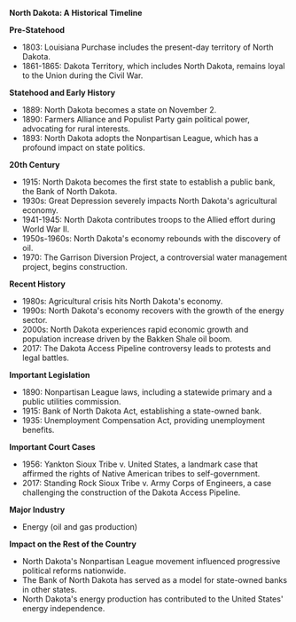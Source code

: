 **North Dakota: A Historical Timeline**

**Pre-Statehood**

* 1803: Louisiana Purchase includes the present-day territory of North Dakota.
* 1861-1865: Dakota Territory, which includes North Dakota, remains loyal to the Union during the Civil War.

**Statehood and Early History**

* 1889: North Dakota becomes a state on November 2.
* 1890: Farmers Alliance and Populist Party gain political power, advocating for rural interests.
* 1893: North Dakota adopts the Nonpartisan League, which has a profound impact on state politics.

**20th Century**

* 1915: North Dakota becomes the first state to establish a public bank, the Bank of North Dakota.
* 1930s: Great Depression severely impacts North Dakota's agricultural economy.
* 1941-1945: North Dakota contributes troops to the Allied effort during World War II.
* 1950s-1960s: North Dakota's economy rebounds with the discovery of oil.
* 1970: The Garrison Diversion Project, a controversial water management project, begins construction.

**Recent History**

* 1980s: Agricultural crisis hits North Dakota's economy.
* 1990s: North Dakota's economy recovers with the growth of the energy sector.
* 2000s: North Dakota experiences rapid economic growth and population increase driven by the Bakken Shale oil boom.
* 2017: The Dakota Access Pipeline controversy leads to protests and legal battles.

**Important Legislation**

* 1890: Nonpartisan League laws, including a statewide primary and a public utilities commission.
* 1915: Bank of North Dakota Act, establishing a state-owned bank.
* 1935: Unemployment Compensation Act, providing unemployment benefits.

**Important Court Cases**

* 1956: Yankton Sioux Tribe v. United States, a landmark case that affirmed the rights of Native American tribes to self-government.
* 2017: Standing Rock Sioux Tribe v. Army Corps of Engineers, a case challenging the construction of the Dakota Access Pipeline.

**Major Industry**

* Energy (oil and gas production)

**Impact on the Rest of the Country**

* North Dakota's Nonpartisan League movement influenced progressive political reforms nationwide.
* The Bank of North Dakota has served as a model for state-owned banks in other states.
* North Dakota's energy production has contributed to the United States' energy independence.